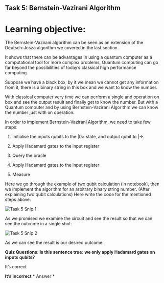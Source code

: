 ## Task 5: Bernstein-Vazirani Algorithm

# Learning objective:

The Bernstein-Vazirani algorithm can be seen as an extension of the Deutsch-Josza algorithm we covered in the last section. 

It shows that there can be advantages in using a quantum computer as a computational tool for more complex problems, Quantum computing can go far beyond the possibilities of today’s classical high performance computing.
 
Suppose we have a black box, by it we mean we cannot get any information from it, there is a binary string in this box and we want to know the number.

With classical computer very time we can perform a single and operation on box and see the output result and finally get to know the number. But with a Quantum computer and by using Bernstein-Vazirani Algorithm we can know the number just with on operation.

In order to implement Bernstein-Vazirani Algorithm, we need to take few steps:

1. Initialise the inputs qubits to the |0> state, and output qubit to |->.

2. Apply Hadamard gates to the input register

3. Query the oracle

4. Apply Hadamard gates to the input register

5. Measure

Here we go through the example of two qubit calculation (in notebook), then we implement the algorithm for an arbitrary binary string number.
(After explaining two qubit calculations) Here write the code for the mentioned steps above:
 

![Task 5 Snip 1](https://github.com/aryashah2k/Quantum-Computing-Collection-Of-Resources/blob/main/Guided%20Project%20-%20Programming%20a%20Quantum%20Computer%20with%20Qiskit%20-%20IBM%20SDK/Task%205/assets/Task%205%20Snip%201.png)

As we promised we examine the circuit and see the result so that we can see the outcome in a single shot:
 
![Task 5 Snip 2](https://github.com/aryashah2k/Quantum-Computing-Collection-Of-Resources/blob/main/Guided%20Project%20-%20Programming%20a%20Quantum%20Computer%20with%20Qiskit%20-%20IBM%20SDK/Task%205/assets/Task%205%20Snip%202.png)

As we can see the result is our desired outcome.

**Quiz Questions: Is this sentence true: we only apply Hadamard gates on inputs qubits?**

It’s correct

**It’s incorrect** * Answer * 
